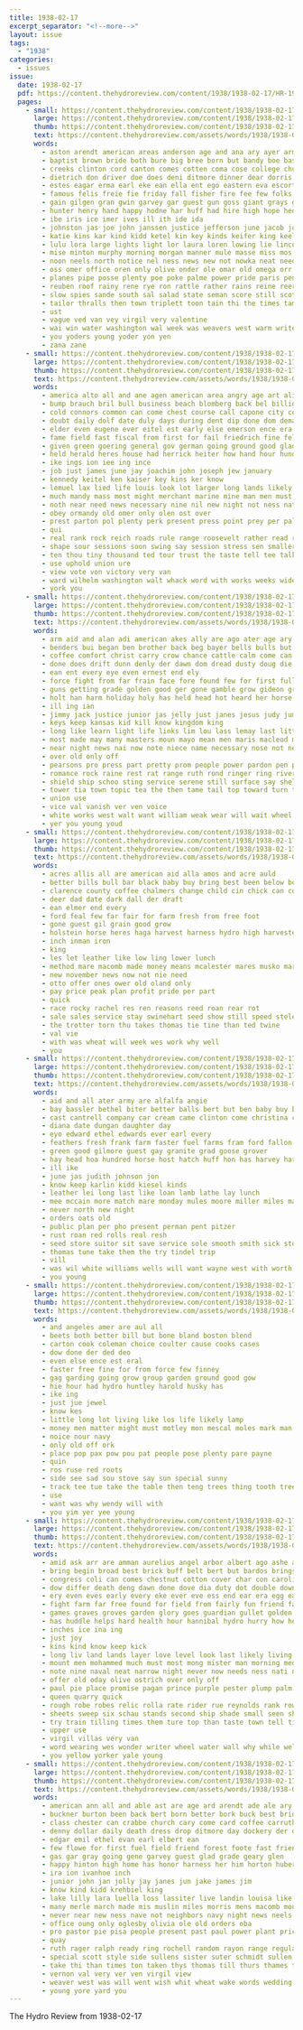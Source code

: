```yaml
---
title: 1938-02-17
excerpt_separator: "<!--more-->"
layout: issue
tags:
  - "1938"
categories:
  - issues
issue:
  date: 1938-02-17
  pdf: https://content.thehydroreview.com/content/1938/1938-02-17/HR-1938-02-17.pdf
  pages:
    - small: https://content.thehydroreview.com/content/1938/1938-02-17/small/HR-1938-02-17-01.jpg
      large: https://content.thehydroreview.com/content/1938/1938-02-17/large/HR-1938-02-17-01.jpg
      thumb: https://content.thehydroreview.com/content/1938/1938-02-17/thumbnails/HR-1938-02-17-01.jpg
      text: https://content.thehydroreview.com/assets/words/1938/1938-02-17/HR-1938-02-17-01.txt
      words:
        - aston arendt american areas anderson age and ana ary ayer arm als ane ares ang ath alex albert allen ake atta arietta auld abo alto are ain aun all ater ales arthur ask
        - baptist brown bride both bure big bree born but bandy boe bassler bickell brow buck banal bill bea bar business buchanan bis boyer bor begin bee better barnett browne boucher burkhalter bers below bolen bros bank been book began bead bryan bring back bassett bile burgman bow
        - creeks clinton cord canton comes cotten coma cose college church clara creek coffee cattle company clifford county cecil carl cox city cook come cau cari car chet collier cop crawford coor cheer council cease commer cocker corse cong carruth cela cach chan charles christina cause cake cares class calvert cody chase chester claude cee can congress chittenden coyote came charter coy candies care cast cia carry calles
        - dietrich don driver doe does deni ditmore dinner dear dorris dinn days ding della daye date during doubt deal daughter darrow dress dwight drift ditmar day dee
        - estes eagar erma earl eke ean ella ent ego eastern eva escort emory else ethel eakins ernest eichelberger erie ever every end early eble edgar east even elbert ene ead
        - famous felis freie fie friday fall fisher fire fee few folks foe fand finley frank fin fils forget fruit fear felton for frances friends farm frankle fort found feathers fred fost fallen forrest first from france fail flowers fair fam fone felten firm
        - gain gilgen gran gwin garvey gar guest gun goss giant grays gail gist glidewell gone gardner gave going gomer giles gee glen ger grace givens geary gas given governor gey george gregg goes getting group gerace gare gad gibbs
        - hunter henry hand happy hodne har huff had hire high hope hed herman hydro hin heart hubert honor hoover hazel hands hide horse herbert hinton her haye how held head hunt home helen haffner hooker hobbs hon has harry hafer herndon hume homer
        - ibe iris ice imer ives ill ith ide ida
        - johnston jas joe john janssen justice jefferson june jacob jon jeanette
        - katie kins kar kind kidd ketel kin key kinds keifer king keeling keep know kimble
        - lulu lora large lights light lor laura loren lowing lie lincoln lura look left list leer living lang lillie last lee like lacey later lunch lassiter lahoma lola lat leaders long lem lelia leagan league len lamb land line lucile
        - mise minton murphy morning morgan manner mule masse miss mos moore much middle maxine milles maggie minnie more monte mile most mary marion mabel members monday marriage mast mis may mand males marland mayers men man mill mens mollie miles made magee main mules must milter monier mort mariage marguerite market matter many maybe march mae mcavoy mol marvin mete mares mansion mange miller
        - noon neels north notice nel ness news new not nowka neat need now nation name night
        - oss omer office oren only olive onder ole omar old omega orr onan ones
        - planes pipe posse plenty poe poke palme power pride paris pena pearl pelton packard phillips pee palmer pair part public pone pass point pen pro present pieper parnell press pita pat pitzer phe pleasure peer pegg policy pope people pree plan pad
        - reuben roof rainy rene rye ron rattle rather rains reine reer run rel rising richard river rage rand room rain red read ruby rowland real rex regular rode robert roy ranks rinearson reed ram rivers raymond ray rent
        - slow spies sande south sal salad state seman score still scott shires sei shanahan seat speaks sale saturday sero sen shipp sprague school size sonja sunday speaker swartzendruber sand sos short sad slemp starring sister staple smith sion sae shows sever somes sun stalling save sik son sadie say street special shields soon senior shall sermon second sonn sis seen she shropshire schmidt soh sith sang shown ser said staples seven star swinehart stage shape snow space shower saw states
        - tailor thralls then town triplett toon tain thi the times tame tag talon tam toward taylor tomlinson tana too tate tee thursby tse tek tea townsend tes tooks than tey thur ton trom thing tether thun tucker tenas talk take tienda them tha tayler tise tin tie thee
        - ust
        - vague ved van vey virgil very valentine
        - wai win water washington wal week was weavers west warm write walk wear wine worthy well weather won woods wayne with welton willa want williams weeks will way why weatherford went western washita wade weak wife while wheat weal walt white wish wash wells welcome weed wee worth
        - you yoders young yoder yon yen
        - zana zane
    - small: https://content.thehydroreview.com/content/1938/1938-02-17/small/HR-1938-02-17-02.jpg
      large: https://content.thehydroreview.com/content/1938/1938-02-17/large/HR-1938-02-17-02.jpg
      thumb: https://content.thehydroreview.com/content/1938/1938-02-17/thumbnails/HR-1938-02-17-02.jpg
      text: https://content.thehydroreview.com/assets/words/1938/1938-02-17/HR-1938-02-17-02.txt
      words:
        - america alto all and ane agen american area angry age art alien ali ake army are anger aid
        - bump brauch bril bull business beach blomberg back bel billions borah band britain begin bebe body bil boon bor bitter bonds bank berlin bulk better bei buyers bruckart benedict bergen borrow board billion but busi bear beg boy bridge been bill break bills big best bulkley balance bers began blood bridges
        - cold connors common can come chest course call capone city coup courage clear center con cadet credit curt commander chant car chief care congress coast confer cant came current corre cor court cost cure col carry cradle corpus child
        - doubt daily dolf date duly days during dent dip done dom demand deal don does director debate dole disney der down duce deed doing day
        - elder even eugene ever eitel est early else emerson ence era end ean every elinor
        - fame field fast fiscal from first for fail friedrich fine felt few french force fear fellows fielding found farm fever fritsch fights fund ference far factor fish former fog france full free flow fellow freely
        - given green goering general gov german going ground good glad grab goes gen gag guard ger getting glass grown gress gentle gang group gave
        - held herald heres house had herrick heiter how hand hour hundred hold hard hung head hoover hermann hull has hydro home her heinrich hearing huge harry half him
        - ike ings ion iee ing ince
        - job just james june jay joachim john joseph jew january
        - kennedy keitel ken kaiser key kins ker know
        - lemuel lax lied life louis look lot larger long lands likely let levels little lent ludens lion learn ler law letter less like level lon lack later leader large links lewis late labor london last ley lit list les
        - much mandy mass most might merchant marine mine man men must mile minister million more may many min market mill means money medal miners music mean mer meas mission mar mateos made mite minis mahler mate mon
        - noth near need news necessary nine nil new night not ness nates norway needs nations now never north neat
        - obey ormandy old omer only olen ost over
        - prest parton pol plenty perk present press point prey per palm pas power peace plan paris perkins prince place piece police pos payment powers pittman pro pass pay paul pacific persons pen passage price president pages post politi
        - qui
        - real rank rock reich roads rule range roosevelt rather read ried roose rouse road radio rub roper ries ryans rates ryan
        - shape sour sessions soon swing say session stress sen smaller shown said sole saint stay six sible size seven set still settle see score share staff seem self secret smelter sons ship states sand senior shall snow salt steel special small senator side such sion speech son space state seems
        - ten thou tiny thousand ted tour trust the taste tell tee talk thing then takes tor ton take tears them throw toll than tator toward tune tax throne tims times tine teer
        - use uphold union ure
        - view vote von victory very van
        - ward wilhelm washington walt whack word with works weeks wide want while warning walter ways well world wise wonder was working west webster writer wages white western wage week worlds warm way william will words water werner work war went wagner why
        - york you
    - small: https://content.thehydroreview.com/content/1938/1938-02-17/small/HR-1938-02-17-03.jpg
      large: https://content.thehydroreview.com/content/1938/1938-02-17/large/HR-1938-02-17-03.jpg
      thumb: https://content.thehydroreview.com/content/1938/1938-02-17/thumbnails/HR-1938-02-17-03.jpg
      text: https://content.thehydroreview.com/assets/words/1938/1938-02-17/HR-1938-02-17-03.txt
      words:
        - arm aid and alan adi american akes ally are ago ater age ary all amos
        - benders bui began ben brother back beg bayer bells bulls but better bachelor been bil billion big breath blood buy bell begun break best barrier blue billy
        - coffee comfort christ carry crow chance cattle calm come can cant cold counts christian close cell clear call cooler clay coyote churches chose coll came comes car companion cost
        - done does drift dunn denly der dawn dom dread dusty doug die doc day derringer daughter dust daily drew douglas down dark during duan deep
        - ean ent every eye even ernest end ely
        - force fight from far frain face fore found few for first full
        - guns getting grade golden good ger gone gamble grow gideon gray glass going
        - holt han harm holiday holy has held head hot heard her horse had hands hurley horn hun high half hor hydro hour hand hed hold how hundred him hauser hence hire holding house heart
        - ill ing ian
        - jimmy jack justice junior jas jelly just janes jesus judy jump jeff joy
        - keys keep kansas kid kill know kingdom king
        - long like learn light life links lim lou lass lemay last little lord look lent lights let lead lai left low lesson likely lare london
        - most made may many masters moun mayo mean men maris macleod mile might more minor moment miles marian must matter mar much mall man
        - near night news nai now note niece name necessary nose not never needy new need
        - over old only off
        - pearsons pro press part pretty prom people power pardon pen place plenty point par
        - romance rock raine rest rat range ruth rond ringer ring river ranch reed ree rough rain running road read red reach run rolling
        - shield ship schoo sting service serene still surface say shells sheriff set sword speak save show sha stay she sunrise said ser steve see sup step sky six shou street such sung stroke sat sammy sun stock senior smith strong school start shone silver sons seems starts saw shock sovereign silence
        - tower tia town topic tea the then tame tail top toward turn tim times tell teacher take tures them than thing too till trail
        - union use
        - vice val vanish ver ven voice
        - white works west walt want william weak wear will wait wheel with while wonder word way went weekly wish well why western words was working won wat win week work whip ways wheeler washington
        - yer you young youd
    - small: https://content.thehydroreview.com/content/1938/1938-02-17/small/HR-1938-02-17-04.jpg
      large: https://content.thehydroreview.com/content/1938/1938-02-17/large/HR-1938-02-17-04.jpg
      thumb: https://content.thehydroreview.com/content/1938/1938-02-17/thumbnails/HR-1938-02-17-04.jpg
      text: https://content.thehydroreview.com/assets/words/1938/1938-02-17/HR-1938-02-17-04.txt
      words:
        - acres allis all are american aid alla amos and acre auld
        - better bills bull bar black baby buy bring best been below boss bay binder but bank big beans
        - clarence county coffee chalmers change child cin chick can company city colts cash creek china chain cattle caddo clerk cost
        - deer dad date dark dall der draft
        - ean elmer end every
        - ford feal few far fair for farm fresh from free foot
        - gone guest gil grain good grow
        - holstein horse heres haga harvest harness hydro high harvester has head
        - inch inman iron
        - king
        - les let leather like low ling lower lunch
        - method mare macomb made money means mcalester mares musko marvin more moke motto mound mule mam maa
        - new november news now not nie need
        - otto offer ones ower old oland only
        - pay price peak plan profit pride per part
        - quick
        - race rocky rachel res ren reasons reed roan rear rot
        - sale sales service stay swinehart seed show still speed stele span scott save sears small state sau set stock smooth sorrel stallion see
        - the trotter torn thu takes thomas tie tine than ted twine
        - val vie
        - with was wheat will week wes work why well
        - you
    - small: https://content.thehydroreview.com/content/1938/1938-02-17/small/HR-1938-02-17-05.jpg
      large: https://content.thehydroreview.com/content/1938/1938-02-17/large/HR-1938-02-17-05.jpg
      thumb: https://content.thehydroreview.com/content/1938/1938-02-17/thumbnails/HR-1938-02-17-05.jpg
      text: https://content.thehydroreview.com/assets/words/1938/1938-02-17/HR-1938-02-17-05.txt
      words:
        - aid and all ater army are alfalfa angie
        - bay bassler bethel biter better balls bert but ben baby buy business black butts bales biddy best
        - cast cantrell company car cream came clinton come christina case chris collins champlin chick call cattle city carnegie care
        - diana date dungan daughter day
        - eyo edward ethel edwards ever earl every
        - feathers fresh frank farm faster fuel farms fram ford fallon first for fred
        - green good gilmore guest gay granite grad goose grover
        - hay head hoa hundred horse host hatch huff hon has harvey hardware high hydro heard homans harness her
        - ill ike
        - june jas judith johnson jon
        - know keep karlin kidd kiesel kinds
        - leather lei long last like loan lamb lathe lay lunch
        - mee mccain more match mare monday mules moore miller miles magnolia magnoli money melvin mar mollie
        - never north new night
        - orders oats old
        - public plan per pho present perman pent pitzer
        - rust roan red rolls real resh
        - seed store suitor sit save service sole smooth smith sick stock spring sister school stuff saturday sylvester special station sund sale
        - thomas tune take them the try tindel trip
        - vill
        - was wil white williams wells will want wayne west with worth weatherford went whit
        - you young
    - small: https://content.thehydroreview.com/content/1938/1938-02-17/small/HR-1938-02-17-06.jpg
      large: https://content.thehydroreview.com/content/1938/1938-02-17/large/HR-1938-02-17-06.jpg
      thumb: https://content.thehydroreview.com/content/1938/1938-02-17/thumbnails/HR-1938-02-17-06.jpg
      text: https://content.thehydroreview.com/assets/words/1938/1938-02-17/HR-1938-02-17-06.txt
      words:
        - and angeles amer are aul all
        - beets both better bill but bone bland boston blend
        - carton cook coleman choice coulter cause cooks cases
        - dow done der ded deo
        - even else ence est eral
        - faster free fine for from force few finney
        - gag garding going grow group garden ground good gow
        - hie hour had hydro huntley harold husky has
        - ike ing
        - just jue jewel
        - know kes
        - little long lot living like los life likely lamp
        - money men matter might must motley mon mescal moles mark man more much
        - noice nour navy
        - only old off ork
        - place pop pax pow pou pat people pose plenty pare payne
        - quin
        - ros ruse red roots
        - side see sad sou stove say sun special sunny
        - track tee tue take the table then teng trees thing tooth tree than tender tips tobacco
        - use
        - want was why wendy will with
        - you yim yer yee young
    - small: https://content.thehydroreview.com/content/1938/1938-02-17/small/HR-1938-02-17-07.jpg
      large: https://content.thehydroreview.com/content/1938/1938-02-17/large/HR-1938-02-17-07.jpg
      thumb: https://content.thehydroreview.com/content/1938/1938-02-17/thumbnails/HR-1938-02-17-07.jpg
      text: https://content.thehydroreview.com/assets/words/1938/1938-02-17/HR-1938-02-17-07.txt
      words:
        - amid ask arr are amman aurelius angel arbor albert ago ashe augustus aste art anchor arab and author africa aura all able ach ann area allen arena age
        - bring begin broad best brick buff belt bert but bardos brings boyes beans back body bourbon bread barren brought big bore brief bar blessing bow blood break buyers bead bey been bet born both better bathe bride baric buus bag berber
        - congress coli can comes chestnut cotton cover char con carolina centers channels cross city company christian cause cold coffin cheer cease cardinal comfort call corn cok close car cant
        - dow differ death deng dawn done dove dia duty dot double down dark does day
        - ery even eves early every eke ever eve ess end ear era egg eastern
        - fight farm far free found for field from fairly fun friend fair firm frock full former faith flesh fields feathers favor farmer french few
        - games graves groves garden glory goes guardian gullet golden goad grain grab gave gustave gather gay goulette general giant good grow grown grass glad
        - has huddle helps hard health hour hannibal hydro hurry how hea hand harsh hill hes half hen hands head holy held hird handy had heer her hope
        - inches ice ina ing
        - just joy
        - kins kind know keep kick
        - long liv land lands layer love level look last likely living larger lot lamp like life law lone leghorn lake little lips later light less lines
        - mount men mohammed much must most mong mister man morning medic mark mir memory mer more magic mate machin makins mar may mai miles mat many milder market march
        - note nine naval neat narrow night never now needs ness nati north nose name not new
        - offer old oday olive ostrich over only off
        - paul pie place promise pagan prince purple pester plump palm pei pos pretty prophet price ports piles pure plenty pounds pine pair pepe priest part pow plain pipe profit pride
        - queen quarry quick
        - rough robe robes relic rolla rate rider rue reynolds rank row rayon rich rec red road reach read roman rel real reddish
        - sheets sweep six schau stands second ship shade small seen share station season swarm states seem shows scipio sense sad saber spring see sible street sidon silence side special sabers study stone start sell stables shores stand seven seum swords such sea shall sidi sneeze straight south smoke snow shore soon swiss shells seems single smith still stones sar slim size
        - try train tilling times them ture top than taste town tell tien tomb testi ted ting turn ten throw tom thick tunis the tyre tree toward take tee tobacco too trim then tor trees thee
        - upper use
        - virgil villas very van
        - word wearing wes wonder writer wheel water wall why while well worthy winter works wide white wings win with wear will was wilt way
        - you yellow yorker yale young
    - small: https://content.thehydroreview.com/content/1938/1938-02-17/small/HR-1938-02-17-08.jpg
      large: https://content.thehydroreview.com/content/1938/1938-02-17/large/HR-1938-02-17-08.jpg
      thumb: https://content.thehydroreview.com/content/1938/1938-02-17/thumbnails/HR-1938-02-17-08.jpg
      text: https://content.thehydroreview.com/assets/words/1938/1938-02-17/HR-1938-02-17-08.txt
      words:
        - american ann all and able ast are age ard arendt ade ale ary
        - buckner burton been back bert born better bork buck best bridgeport bowls barch brides burns but baptist buy base brown bride both brother bros
        - class chester can crabbe church cary come card coffee carruth clinton cotton cash chance chill carma cheap chell carne close
        - denny dollar daily death dress drop ditmore day dockery der days during dinner daughter
        - edgar emil ethel evan earl elbert ean
        - few flowe for first fuel field friend forest foote fast friends friday from fey fancy fam
        - gas gar gray going gene garvey guest glad grade geary glen
        - happy hinton high home has honor harness her him horton hubert held hill hopewell hope heart harold heir hass holland homa hon hydro herbert hand
        - ira ion ivanhoe inch
        - junior john jan jolly jay janes jun jake james jim
        - know kind kidd krehbiel king
        - lake lilly lara luella loss lassiter live landin louisa like legion long left let lue lawton latter lose lamp low
        - many merle march made mis muslin miles morris mens macomb mountain mae marriage miller market miss most mildred melba mat mach monday
        - never near new ness nave not neighbors navy night news neels north now
        - office oung only oglesby olivia ole old orders oba
        - pro pastor pie pisa people present past paul power plant price per pauline pink par pearl perfect part pan
        - quay
        - ruth rager ralph ready ring rochell random rayon range regular rox res
        - special scott style side sullens sister suter schmidt sullen sox see sale service staples stallion six salad sunday short smith som standing school street suits she sil second show still shank shipp sport state socks staple sera son seen suit shawnee saturday sol shawn shirts senior sunda saucer share
        - take thi than times ton taken thys thomas till thurs thames them too thiessen tailor touch teehee try town turner taylor the
        - vernon val very ver ven virgil view
        - weaver west was will went wish whit wheat wake words wedding wie white week way work worley want with weatherford
        - young yore yard you
---
```


The Hydro Review from 1938-02-17

<!--more-->


